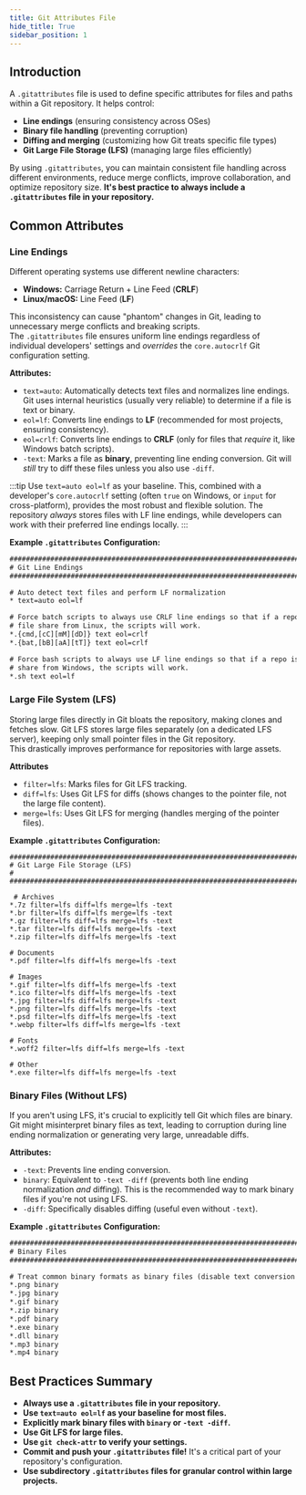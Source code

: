 ```yaml
---
title: Git Attributes File
hide_title: True
sidebar_position: 1
---
```

## Introduction

A `.gitattributes` file is used to define specific attributes for files and paths within a Git repository. It 
helps control:

- **Line endings** (ensuring consistency across OSes)  
- **Binary file handling** (preventing corruption)  
- **Diffing and merging** (customizing how Git treats specific file types)  
- **Git Large File Storage (LFS)** (managing large files efficiently)  

By using `.gitattributes`, you can maintain consistent file handling across different environments, reduce merge 
conflicts, improve collaboration, and optimize repository size.
**It's best practice to always include a `.gitattributes` file in your repository.**

## Common Attributes

### Line Endings

Different operating systems use different newline characters:

- **Windows:** Carriage Return + Line Feed (**CRLF**)  
- **Linux/macOS:** Line Feed (**LF**)  

This inconsistency can cause "phantom" changes in Git, leading to unnecessary merge conflicts and breaking scripts.  
The `.gitattributes` file ensures uniform line endings regardless of individual developers' settings and *overrides* 
the `core.autocrlf` Git configuration setting.

**Attributes:**  
-   `text=auto`: Automatically detects text files and normalizes line endings.  Git uses internal heuristics (usually 
    very reliable) to determine if a file is text or binary.
-   `eol=lf`: Converts line endings to **LF** (recommended for most projects, ensuring consistency).
-   `eol=crlf`: Converts line endings to **CRLF** (only for files that *require* it, like Windows batch scripts).
-   `-text`: Marks a file as **binary**, preventing line ending conversion.  Git will *still* try to diff these files 
    unless you also use `-diff`.

:::tip
Use `text=auto eol=lf` as your baseline.  This, combined with a developer's `core.autocrlf` setting (often `true` on 
Windows, or `input` for cross-platform), provides the most robust and flexible solution.  The repository *always* stores 
files with LF line endings, while developers can work with their preferred line endings locally.
:::

**Example `.gitattributes` Configuration:**

```txt
####################################################################################################
# Git Line Endings                                                                                 #
####################################################################################################

# Auto detect text files and perform LF normalization
* text=auto eol=lf

# Force batch scripts to always use CRLF line endings so that if a repo is accessed in Windows via a 
# file share from Linux, the scripts will work.
*.{cmd,[cC][mM][dD]} text eol=crlf
*.{bat,[bB][aA][tT]} text eol=crlf

# Force bash scripts to always use LF line endings so that if a repo is accessed in Unix via a file 
# share from Windows, the scripts will work.
*.sh text eol=lf

```

### Large File System (LFS)

Storing large files directly in Git bloats the repository, making clones and fetches slow. Git LFS stores 
large files separately (on a dedicated LFS server), keeping only small pointer files in the Git repository.  
This drastically improves performance for repositories with large assets.

**Attributes**
-   `filter=lfs`: Marks files for Git LFS tracking.
-   `diff=lfs`: Uses Git LFS for diffs (shows changes to the pointer file, not the large file content).
-   `merge=lfs`: Uses Git LFS for merging (handles merging of the pointer files).

**Example `.gitattributes` Configuration:**

```
####################################################################################################
# Git Large File Storage (LFS)                                                                    #
####################################################################################################

 # Archives
*.7z filter=lfs diff=lfs merge=lfs -text
*.br filter=lfs diff=lfs merge=lfs -text
*.gz filter=lfs diff=lfs merge=lfs -text
*.tar filter=lfs diff=lfs merge=lfs -text
*.zip filter=lfs diff=lfs merge=lfs -text

# Documents
*.pdf filter=lfs diff=lfs merge=lfs -text

# Images
*.gif filter=lfs diff=lfs merge=lfs -text
*.ico filter=lfs diff=lfs merge=lfs -text
*.jpg filter=lfs diff=lfs merge=lfs -text
*.png filter=lfs diff=lfs merge=lfs -text
*.psd filter=lfs diff=lfs merge=lfs -text
*.webp filter=lfs diff=lfs merge=lfs -text

# Fonts
*.woff2 filter=lfs diff=lfs merge=lfs -text

# Other
*.exe filter=lfs diff=lfs merge=lfs -text
```


### Binary Files (Without LFS)

If you aren't using LFS, it's crucial to explicitly tell Git which files are binary. Git might misinterpret 
binary files as text, leading to corruption during line ending normalization or generating very large, 
unreadable diffs.  

**Attributes:**  
-   `-text`: Prevents line ending conversion.
-   `binary`: Equivalent to `-text -diff` (prevents both line ending normalization *and* diffing).  This is 
    the recommended way to mark binary files if you're not using LFS.
-   `-diff`:  Specifically disables diffing (useful even without `-text`).

**Example `.gitattributes` Configuration:**

```txt
####################################################################################################
# Binary Files                                                                                     #
####################################################################################################

# Treat common binary formats as binary files (disable text conversion and diffing)
*.png binary
*.jpg binary
*.gif binary
*.zip binary
*.pdf binary
*.exe binary
*.dll binary
*.mp3 binary
*.mp4 binary
```


## Best Practices Summary

-   **Always use a `.gitattributes` file in your repository.**
-   **Use `text=auto eol=lf` as your baseline for most files.**
-   **Explicitly mark binary files with `binary` or `-text -diff`.**
-   **Use Git LFS for large files.**
-   **Use `git check-attr` to verify your settings.**
-   **Commit and push your `.gitattributes` file!**  It's a critical part of your repository's configuration.
-   **Use subdirectory `.gitattributes` files for granular control within large projects.**
